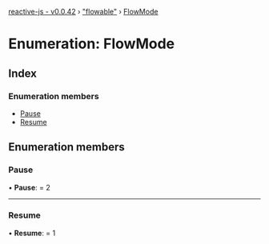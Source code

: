 [reactive-js - v0.0.42](../README.md) › ["flowable"](../modules/_flowable_.md) › [FlowMode](_flowable_.flowmode.md)

# Enumeration: FlowMode

## Index

### Enumeration members

* [Pause](_flowable_.flowmode.md#pause)
* [Resume](_flowable_.flowmode.md#resume)

## Enumeration members

###  Pause

• **Pause**: = 2

___

###  Resume

• **Resume**: = 1
